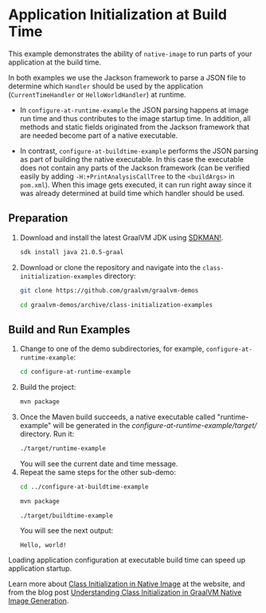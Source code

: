# Application Initialization at Build Time

This example demonstrates the ability of `native-image` to run parts of your application at the build time.

In both examples we use the Jackson framework to parse a JSON file to determine which `Handler` should be used by the application (`CurrentTimeHandler` or `HelloWorldHandler`) at runtime.

* In `configure-at-runtime-example` the JSON parsing happens at image run time
  and thus contributes to the image startup time. In addition, all methods and
  static fields originated from the Jackson framework that are needed become part
  of a native executable.

* In contrast, `configure-at-buildtime-example` performs the JSON parsing as
  part of building the native executable. In this case the executable does not contain any parts
  of the Jackson framework (can be verified easily by adding
  `-H:+PrintAnalysisCallTree` to the `<buildArgs>` in `pom.xml`). When this
  image gets executed, it can run right away since it was already
  determined at build time which handler should be used.

## Preparation

1. Download and install the latest GraalVM JDK using [SDKMAN!](https://sdkman.io/).
    ```bash
    sdk install java 21.0.5-graal
    ```

2. Download or clone the repository and navigate into the `class-initialization-examples` directory:
    ```bash
    git clone https://github.com/graalvm/graalvm-demos
    ```
    ```bash
    cd graalvm-demos/archive/class-initialization-examples
    ```

## Build and Run Examples

1. Change to one of the demo subdirectories, for example, `configure-at-runtime-example`:
    ```bash
    cd configure-at-runtime-example
    ```
2. Build the project:
    ```bash
    mvn package
    ```
3. Once the Maven build succeeds, a native executable called "runtime-example" will be generated in the _configure-at-runtime-example/target/_ directory. Run it:
    ```bash
    ./target/runtime-example
    ```
    You will see the current date and time message.
4. Repeat the same steps for the other sub-demo:
    ```bash
    cd ../configure-at-buildtime-example
    ```
    ```bash
    mvn package
    ```
    ```bash
    ./target/buildtime-example
    ```
    You will see the next output:
    ```
    Hello, world!
    ```

Loading application configuration at executable build time can speed up application startup.

Learn more about [Class Initialization in Native Image](https://www.graalvm.org/latest/reference-manual/native-image/optimizations-and-performance/ClassInitialization/) at the website, and from the blog post [Understanding Class Initialization in GraalVM Native Image Generation](https://medium.com/graalvm/understanding-class-initialization-in-graalvm-native-image-generation-d765b7e4d6ed).